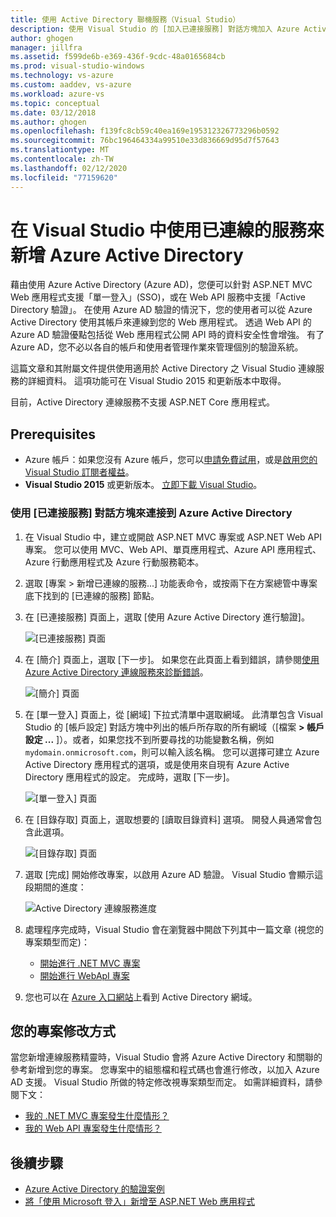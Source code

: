 ```yaml
---
title: 使用 Active Directory 聯機服務（Visual Studio）
description: 使用 Visual Studio 的 [加入已連接服務] 對話方塊加入 Azure Active Directory
author: ghogen
manager: jillfra
ms.assetid: f599de6b-e369-436f-9cdc-48a0165684cb
ms.prod: visual-studio-windows
ms.technology: vs-azure
ms.custom: aaddev, vs-azure
ms.workload: azure-vs
ms.topic: conceptual
ms.date: 03/12/2018
ms.author: ghogen
ms.openlocfilehash: f139fc8cb59c40ea169e195312326773296b0592
ms.sourcegitcommit: 76bc196464334a99510e33d836669d95d7f57643
ms.translationtype: MT
ms.contentlocale: zh-TW
ms.lasthandoff: 02/12/2020
ms.locfileid: "77159620"
---
```

# <a name="add-an-azure-active-directory-by-using-connected-services-in-visual-studio"></a>在 Visual Studio 中使用已連線的服務來新增 Azure Active Directory

藉由使用 Azure Active Directory (Azure AD)，您便可以針對 ASP.NET MVC Web 應用程式支援「單一登入」(SSO)，或在 Web API 服務中支援「Active Directory 驗證」。 在使用 Azure AD 驗證的情況下，您的使用者可以從 Azure Active Directory 使用其帳戶來連線到您的 Web 應用程式。 透過 Web API 的 Azure AD 驗證優點包括從 Web 應用程式公開 API 時的資料安全性會增強。 有了 Azure AD，您不必以各自的帳戶和使用者管理作業來管理個別的驗證系統。

這篇文章和其附屬文件提供使用適用於 Active Directory 之 Visual Studio 連線服務的詳細資料。 這項功能可在 Visual Studio 2015 和更新版本中取得。

目前，Active Directory 連線服務不支援 ASP.NET Core 應用程式。

## <a name="prerequisites"></a>Prerequisites

- Azure 帳戶：如果您沒有 Azure 帳戶，您可以[申請免費試用](https://azure.microsoft.com/pricing/free-trial/?WT.mc_id=A261C142F)，或是[啟用您的 Visual Studio 訂閱者權益](https://azure.microsoft.com/pricing/member-offers/msdn-benefits-details/?WT.mc_id=A261C142F)。
- **Visual Studio 2015** 或更新版本。 [立即下載 Visual Studio](https://aka.ms/vsdownload?utm_source=mscom&utm_campaign=msdocs)。

### <a name="connect-to-azure-active-directory-using-the-connected-services-dialog"></a>使用 [已連接服務] 對話方塊來連接到 Azure Active Directory

1. 在 Visual Studio 中，建立或開啟 ASP.NET MVC 專案或 ASP.NET Web API 專案。 您可以使用 MVC、Web API、單頁應用程式、Azure API 應用程式、Azure 行動應用程式及 Azure 行動服務範本。

1. 選取 [專案 > 新增已連線的服務...] 功能表命令，或按兩下在方案總管中專案底下找到的 [已連線的服務] 節點。

1. 在 [已連接服務] 頁面上，選取 [使用 Azure Active Directory 進行驗證]。

    ![[已連接服務] 頁面](./media/vs-azure-active-directory/connected-services-add-active-directory.png)

1. 在 [簡介] 頁面上，選取 [下一步]。 如果您在此頁面上看到錯誤，請參閱[使用 Azure Active Directory 連線服務來診斷錯誤](vs-active-directory-error.md)。

    ![[簡介] 頁面](./media/vs-azure-active-directory/configure-azure-ad-wizard-1.png)

1. 在 [單一登入] 頁面上，從 [網域] 下拉式清單中選取網域。 此清單包含 Visual Studio 的 [帳戶設定] 對話方塊中列出的帳戶所存取的所有網域（[檔案 **> 帳戶設定 ...** ]）。或者，如果您找不到所要尋找的功能變數名稱，例如 `mydomain.onmicrosoft.com`，則可以輸入該名稱。 您可以選擇可建立 Azure Active Directory 應用程式的選項，或是使用來自現有 Azure Active Directory 應用程式的設定。 完成時，選取 [下一步]。

    ![[單一登入] 頁面](./media/vs-azure-active-directory/configure-azure-ad-wizard-2.png)

1. 在 [目錄存取] 頁面上，選取想要的 [讀取目錄資料] 選項。 開發人員通常會包含此選項。

    ![[目錄存取] 頁面](./media/vs-azure-active-directory/configure-azure-ad-wizard-3.png)

1. 選取 [完成] 開始修改專案，以啟用 Azure AD 驗證。 Visual Studio 會顯示這段期間的進度：

    ![Active Directory 連線服務進度](./media/vs-azure-active-directory/active-directory-connected-service-output.png)

1. 處理程序完成時，Visual Studio 會在瀏覽器中開啟下列其中一篇文章 (視您的專案類型而定)：

    - [開始進行 .NET MVC 專案](vs-active-directory-dotnet-getting-started.md)
    - [開始進行 WebApI 專案](vs-active-directory-webapi-getting-started.md)

1. 您也可以在 [Azure 入口網站](https://go.microsoft.com/fwlink/p/?LinkID=525040)上看到 Active Directory 網域。

## <a name="how-your-project-is-modified"></a>您的專案修改方式

當您新增連線服務精靈時，Visual Studio 會將 Azure Active Directory 和關聯的參考新增到您的專案。 您專案中的組態檔和程式碼也會進行修改，以加入 Azure AD 支援。 Visual Studio 所做的特定修改視專案類型而定。 如需詳細資料，請參閱下文：

- [我的 .NET MVC 專案發生什麼情形？](vs-active-directory-dotnet-what-happened.md)
- [我的 Web API 專案發生什麼情形？](vs-active-directory-webapi-what-happened.md)

## <a name="next-steps"></a>後續步驟

- [Azure Active Directory 的驗證案例](authentication-scenarios.md)
- [將「使用 Microsoft 登入」新增至 ASP.NET Web 應用程式](quickstart-v2-aspnet-webapp.md)
